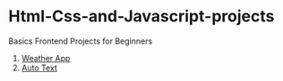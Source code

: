 # Html-Css-and-Javascript-projects

Basics Frontend Projects for Beginners

1. [Weather App](https://github.com/AtharvaKadam27/Html-Css-and-Javascript-projects/tree/5d98de2967dedf41be9f787111f01098e11cc091/Weather%20App)
1. [Auto Text](https://github.com/AtharvaKadam27/Html-Css-and-Javascript-projects/tree/17a58ee492fba2151f09e2fb0b661c9f6709177e/Auto%20Text)
